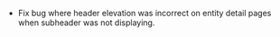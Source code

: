 - Fix bug where header elevation was incorrect on entity detail pages when subheader was not displaying.